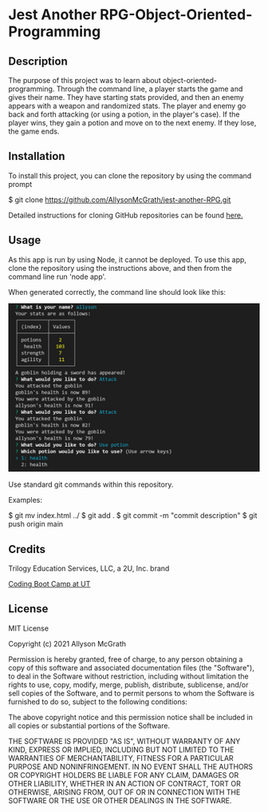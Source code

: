 # Jest Another RPG-Object-Oriented-Programming

## Description

The purpose of this project was to learn about object-oriented-programming. Through the command line, a player starts the game and gives their name. They have starting stats provided, and then an enemy appears with a weapon and randomized stats. The player and enemy go back and forth attacking (or using a potion, in the player's case). If the player wins, they gain a potion and move on to the next enemy. If they lose, the game ends. 

## Installation

To install this project, you can clone the repository by using the command prompt

$ git clone https://github.com/AllysonMcGrath/jest-another-RPG.git

Detailed instructions for cloning GitHub repositories can be found [here.](https://docs.github.com/en/github/creating-cloning-and-archiving-repositories/cloning-a-repository-from-github/cloning-a-repository)



## Usage

As this app is run by using Node, it cannot be deployed. To use this app, clone the repository using the instructions above, and then from the command line run 'node app'.

When generated correctly, the command line should look like this:

![Command line showing text with player stats and a battle between the user and a goblin](./jestanotherrpgpic.jpg)


Use standard git commands within this repository.

Examples:

$ git mv index.html ../
$ git add .
$ git commit -m "commit description"
$ git push origin main

## Credits

Trilogy Education Services, LLC, a 2U, Inc. brand

[Coding Boot Camp at UT](https://github.com/the-Coding-Boot-Camp-at-UT)


## License

MIT License

Copyright (c) 2021 Allyson McGrath

Permission is hereby granted, free of charge, to any person obtaining a copy
of this software and associated documentation files (the "Software"), to deal
in the Software without restriction, including without limitation the rights
to use, copy, modify, merge, publish, distribute, sublicense, and/or sell
copies of the Software, and to permit persons to whom the Software is
furnished to do so, subject to the following conditions:

The above copyright notice and this permission notice shall be included in all
copies or substantial portions of the Software.

THE SOFTWARE IS PROVIDED "AS IS", WITHOUT WARRANTY OF ANY KIND, EXPRESS OR
IMPLIED, INCLUDING BUT NOT LIMITED TO THE WARRANTIES OF MERCHANTABILITY,
FITNESS FOR A PARTICULAR PURPOSE AND NONINFRINGEMENT. IN NO EVENT SHALL THE
AUTHORS OR COPYRIGHT HOLDERS BE LIABLE FOR ANY CLAIM, DAMAGES OR OTHER
LIABILITY, WHETHER IN AN ACTION OF CONTRACT, TORT OR OTHERWISE, ARISING FROM,
OUT OF OR IN CONNECTION WITH THE SOFTWARE OR THE USE OR OTHER DEALINGS IN THE
SOFTWARE.
